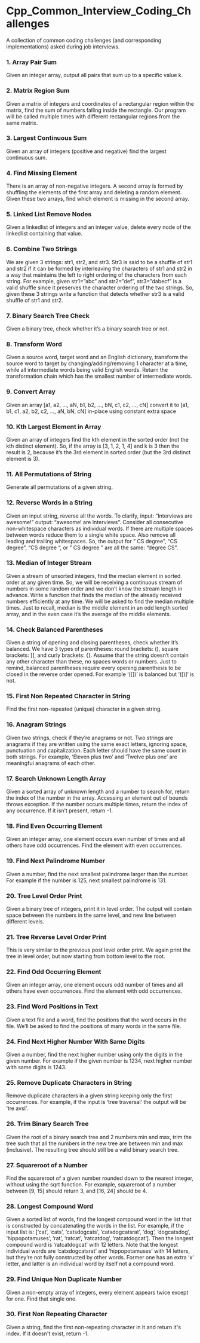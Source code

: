 # Cpp_Common_Interview_Coding_Challenges
A collection of common coding challenges (and corresponding implementations) asked during job interviews.

### 1. Array Pair Sum
Given an integer array, output all pairs that sum up to a specific value k.

### 2. Matrix Region Sum
Given a matrix of integers and coordinates of a rectangular region within the matrix, find the sum of numbers falling inside the rectangle. Our program will be called multiple times with different rectangular regions from the same matrix.

### 3. Largest Continuous Sum
Given an array of integers (positive and negative) find the largest continuous sum.

### 4. Find Missing Element
There is an array of non-negative integers. A second array is formed by shuffling the elements of the first array and deleting a random element. Given these two arrays, find which element is missing in the second array.

### 5. Linked List Remove Nodes
Given a linkedlist of integers and an integer value, delete every node of the linkedlist containing that value.

### 6. Combine Two Strings
We are given 3 strings: str1, str2, and str3. Str3 is said to be a shuffle of str1 and str2 if it can be formed by interleaving the characters of str1 and str2 in a way that maintains the left to right ordering of the characters from each string. For example, given str1=”abc” and str2=”def”, str3=”dabecf” is a valid shuffle since it preserves the character ordering of the two strings. So, given these 3 strings write a function that detects whether str3 is a valid shuffle of str1 and str2.

### 7. Binary Search Tree Check
Given a binary tree, check whether it’s a binary search tree or not.

### 8. Transform Word
Given a source word, target word and an English dictionary, transform the source word to target by changing/adding/removing 1 character at a time, while all intermediate words being valid English words. Return the transformation chain which has the smallest number of intermediate words.

### 9. Convert Array
Given an array [a1, a2, …, aN, b1, b2, …, bN, c1, c2, …, cN]  convert it to [a1, b1, c1, a2, b2, c2, …, aN, bN, cN] in-place using constant extra space

### 10. Kth Largest Element in Array
Given an array of integers find the kth element in the sorted order (not the kth distinct element). So, if the array is [3, 1, 2, 1, 4] and k is 3 then the result is 2, because it’s the 3rd element in sorted order (but the 3rd distinct element is 3).

### 11. All Permutations of String
Generate all permutations of a given string.

### 12. Reverse Words in a String
Given an input string, reverse all the words. To clarify, input: “Interviews are awesome!” output: “awesome! are Interviews”. Consider all consecutive non-whitespace characters as individual words. If there are multiple spaces between words reduce them to a single white space. Also remove all leading and trailing whitespaces. So, the output for ”   CS degree”, “CS    degree”, “CS degree   “, or ”   CS   degree   ” are all the same: “degree CS”.

### 13. Median of Integer Stream
Given a stream of unsorted integers, find the median element in sorted order at any given time. So, we will be receiving a continuous stream of numbers in some random order and we don’t know the stream length in advance. Write a function that finds the median of the already received numbers efficiently at any time. We will be asked to find the median multiple times. Just to recall, median is the middle element in an odd length sorted array, and in the even case it’s the average of the middle elements.

### 14. Check Balanced Parentheses
Given a string of opening and closing parentheses, check whether it’s balanced. We have 3 types of parentheses: round brackets: (), square brackets: [], and curly brackets: {}. Assume that the string doesn’t contain any other character than these, no spaces words or numbers. Just to remind, balanced parentheses require every opening parenthesis to be closed in the reverse order opened. For example ‘([])’ is balanced but ‘([)]‘ is not.

### 15. First Non Repeated Character in String
Find the first non-repeated (unique) character in a given string.

### 16. Anagram Strings
Given two strings, check if they’re anagrams or not. Two strings are anagrams if they are written using the same exact letters, ignoring space, punctuation and capitalization. Each letter should have the same count in both strings. For example, ‘Eleven plus two’ and ‘Twelve plus one’ are meaningful anagrams of each other.

### 17. Search Unknown Length Array
Given a sorted array of unknown length and a number to search for, return the index of the number in the array. Accessing an element out of bounds throws exception. If the number occurs multiple times, return the index of any occurrence. If it isn’t present, return -1.

### 18. Find Even Occurring Element
Given an integer array, one element occurs even number of times and all others have odd occurrences. Find the element with even occurrences.

### 19. Find Next Palindrome Number
Given a number, find the next smallest palindrome larger than the number. For example if the number is 125, next smallest palindrome is 131.

### 20. Tree Level Order Print
Given a binary tree of integers, print it in level order. The output will contain space between the numbers in the same level, and new line between different levels.

### 21. Tree Reverse Level Order Print
This is very similar to the previous post level order print. We again print the tree in level order, but now starting from bottom level to the root.

### 22. Find Odd Occurring Element
Given an integer array, one element occurs odd number of times and all others have even occurrences. Find the element with odd occurrences.

### 23. Find Word Positions in Text
Given a text file and a word, find the positions that the word occurs in the file. We’ll be asked to find the positions of many words in the same file.

### 24. Find Next Higher Number With Same Digits
Given a number, find the next higher number using only the digits in the given number. For example if the given number is 1234, next higher number with same digits is 1243.

### 25. Remove Duplicate Characters in String
Remove duplicate characters in a given string keeping only the first occurrences. For example, if the input is ‘tree traversal’ the output will be ‘tre avsl’.

### 26. Trim Binary Search Tree
Given the root of a binary search tree and 2 numbers min and max, trim the tree such that all the numbers in the new tree are between min and max (inclusive). The resulting tree should still be a valid binary search tree.

### 27. Squareroot of a Number
Find the squareroot of a given number rounded down to the nearest integer, without using the sqrt function. For example, squareroot of a number between [9, 15] should return 3, and [16, 24] should be 4.

### 28. Longest Compound Word
Given a sorted list of words, find the longest compound word in the list that is constructed by concatenating the words in the list. For example, if the input list is: [‘cat’, ‘cats’, ‘catsdogcats’, ‘catxdogcatsrat’, ‘dog’, ‘dogcatsdog’, ‘hippopotamuses’, ‘rat’, ‘ratcat’, ‘ratcatdog’, ‘ratcatdogcat’]. Then the longest compound word is ‘ratcatdogcat’ with 12 letters. Note that the longest individual words are ‘catxdogcatsrat’ and ‘hippopotamuses’ with 14 letters, but they’re not fully constructed by other words. Former one has an extra ‘x’ letter, and latter is an individual word by itself not a compound word.

### 29. Find Unique Non Duplicate Number
Given a non-empty array of integers, every element appears twice except for one. Find that single one.

### 30. First Non Repeating Character
Given a string, find the first non-repeating character in it and return it's index.
If it doesn't exist, return -1.
